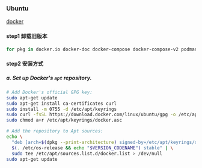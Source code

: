 
### Ubuntu
[docker](https://docs.docker.com/engine/install/ubuntu/#installation-methods)
#### step1 卸载旧版本
``` bash
for pkg in docker.io docker-doc docker-compose docker-compose-v2 podman-docker containerd runc; do sudo apt-get remove $pkg; done
```

#### step2 安装方式
##### a. Set up Docker's `apt` repository.
``` bash
# Add Docker's official GPG key:
sudo apt-get update
sudo apt-get install ca-certificates curl
sudo install -m 0755 -d /etc/apt/keyrings
sudo curl -fsSL https://download.docker.com/linux/ubuntu/gpg -o /etc/apt/keyrings/docker.asc
sudo chmod a+r /etc/apt/keyrings/docker.asc

# Add the repository to Apt sources:
echo \
  "deb [arch=$(dpkg --print-architecture) signed-by=/etc/apt/keyrings/docker.asc] https://download.docker.com/linux/ubuntu \
  $(. /etc/os-release && echo "$VERSION_CODENAME") stable" | \
  sudo tee /etc/apt/sources.list.d/docker.list > /dev/null
sudo apt-get update
```
